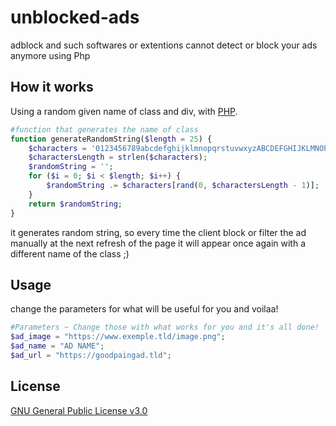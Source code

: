 # unblocked-ads
adblock and such softwares or extentions cannot detect or block your ads anymore using Php

## How it works

Using a random given name of class and div, with [PHP](https://www.php.net/).

```php
#function that generates the name of class
function generateRandomString($length = 25) { 
    $characters = '0123456789abcdefghijklmnopqrstuvwxyzABCDEFGHIJKLMNOPQRSTUVWXYZ';
    $charactersLength = strlen($characters);
    $randomString = '';
    for ($i = 0; $i < $length; $i++) {
        $randomString .= $characters[rand(0, $charactersLength - 1)];
    }
    return $randomString;
}
```
it generates random string, so every time the client block or filter the ad manually at the next refresh of the page it will appear once again with a different name of the class ;)

## Usage

change the parameters for what will be useful for you and voilaa!

```php
#Parameters ~ Change those with what works for you and it's all done!
$ad_image = "https://www.exemple.tld/image.png";
$ad_name = "AD NAME";
$ad_url = "https://goodpaingad.tld";
```

## License
[GNU General Public License v3.0](https://choosealicense.com/licenses/gpl-3.0/)
